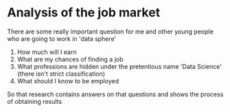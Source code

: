 # Analysis of the job market
There are some really important question for me and other young people who are going to work in 'data sphere' 
1. How much will I earn
2. What are my chances of finding a job
3. What professions are hidden under the pretentious name 'Data Science' (there isn't strict classification)
4. What should I know to be employed    

So that research contains answers on that questions and shows the process of obtaining results

